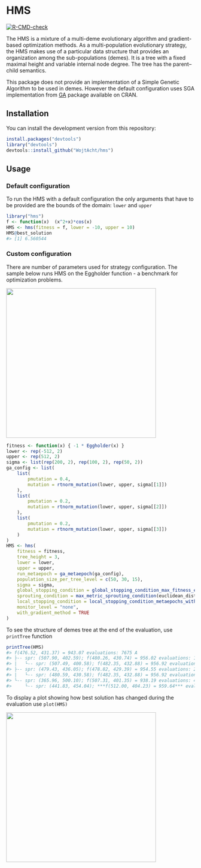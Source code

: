 # HMS
<!-- badges: start -->
[![R-CMD-check](https://github.com/WojtAcht/hms/workflows/R-CMD-check/badge.svg)](https://github.com/WojtAcht/hms/actions)
<!-- badges: end -->

The HMS is a mixture of a multi-deme evolutionary algorithm and gradient-based optimization methods. As a multi-population evolutionary strategy, the HMS makes use of a particular data structure that provides an organization among the sub-populations (demes). It is a tree with a fixed maximal height and variable internal node degree. The tree has the parent–child semantics.

This package does not provide an implementation of a Simple Genetic Algorithm to be used in demes. However the default configuration uses SGA implementation from [GA](https://github.com/luca-scr/GA) package available on CRAN.


## Installation

You can install the development version from this repository:

```R
install.packages("devtools")
library("devtools")
devtools::install_github("WojtAcht/hms")
```

## Usage

### Default configuration

To run the HMS with a default configuration the only arguments that have to be provided are the bounds of the domain: `lower` and `upper`

```R
library("hms")
f <- function(x)  (x^2+x)*cos(x)
HMS <- hms(fitness = f, lower = -10, upper = 10)
HMS@best_solution
#> [1] 6.560544
```

### Custom configuration
There are number of parameters used for strategy configuration. The sample below runs HMS on the Eggholder function - a benchmark for optimization problems.


<img width="400" src="https://upload.wikimedia.org/wikipedia/commons/thumb/e/e7/Eggholder_function.pdf/page1-1200px-Eggholder_function.pdf.jpg">

```R
fitness <- function(x) { -1 * Eggholder(x) }
lower <- rep(-512, 2)
upper <- rep(512, 2)
sigma <- list(rep(200, 2), rep(100, 2), rep(50, 2))
ga_config <- list(
    list(
        pmutation = 0.4,
        mutation = rtnorm_mutation(lower, upper, sigma[[1]])
    ),
    list(
        pmutation = 0.2,
        mutation = rtnorm_mutation(lower, upper, sigma[[2]])
    ),
    list(
        pmutation = 0.2,
        mutation = rtnorm_mutation(lower, upper, sigma[[3]])
    )
)
HMS <- hms(
    fitness = fitness,
    tree_height = 3,
    lower = lower,
    upper = upper,
    run_metaepoch = ga_metaepoch(ga_config),
    population_size_per_tree_level = c(50, 30, 15),
    sigma = sigma,
    global_stopping_condition = global_stopping_condition_max_fitness_evaluations(20000),
    sprouting_condition = max_metric_sprouting_condition(euclidean_distance, c(40, 20, 10)),
    local_stopping_condition = local_stopping_condition_metaepochs_without_improvement(15),
    monitor_level = "none",
    with_gradient_method = TRUE
)
```


To see the structure of demes tree at the end of the evaluation, use `printTree` function

```R
printTree(HMS)
#> f(476.52, 431.37) = 943.07 evaluations: 7675 A
#> ├-- spr: (507.90, 402.59); f(480.26, 430.74) = 956.02 evaluations: 1955 A
#> |   └-- spr: (507.49, 400.58); f(482.35, 432.88) = 956.92 evaluations: 879 A
#> ├-- spr: (479.43, 436.05); f(478.82, 429.39) = 954.55 evaluations: 2341 A
#> |   └-- spr: (480.59, 430.58); f(482.35, 432.88) = 956.92 evaluations: 1075 A
#> └-- spr: (365.96, 500.10); f(507.31, 401.35) = 938.19 evaluations: 4293 A
#>     └-- spr: (441.83, 454.04); ***f(512.00, 404.23) = 959.64*** evaluations: 2000 A
```

To display a plot showing how best solution has changed during the evaluation use `plot(HMS)`


<img width="400" src="https://user-images.githubusercontent.com/24687031/143093573-f81b008b-3cd3-4cc2-af51-a3307b319f74.png">
